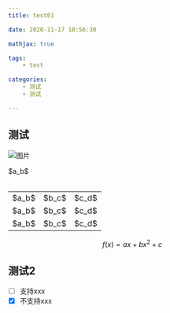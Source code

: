 ```yaml
---
title: test01

date: 2020-11-17 10:56:30

mathjax: true

tags:
	- test

categories:
	- 测试 
	- 测试

---
```


## 测试
![图片](https://oss.ghovos.top/hexo/myblog/note/1.png "图片")

<div>$a_b$<div>
<br/>

<!--more-->

<table>
	<tr>
		<td>$a_b$</td>	
		<td>$b_c$</td>	
		<td>$c_d$</td>	
	</tr>
	<tr>
		<td>$a_b$</td>	
		<td>$b_c$</td>	
		<td>$c_d$</td>	
	<tr>
	</tr>
		<td>$a_b$</td>	
		<td>$b_c$</td>	
		<td>$c_d$</td>	
	</tr>
</table>

$$f(x)=ax+bx^2+c$$

## 测试2 
- [ ] 支持xxx
- [x] 不支持xxx
